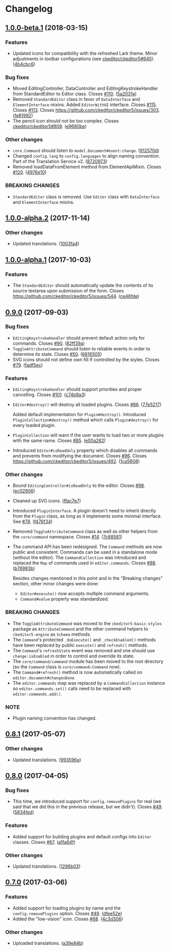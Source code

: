 Changelog
=========

## [1.0.0-beta.1](https://github.com/ckeditor/ckeditor5-core/compare/v1.0.0-alpha.2...v1.0.0-beta.1) (2018-03-15)

### Features

* Updated icons for compatibility with the refreshed Lark theme. Minor adjustments in toolbar configurations (see [ckeditor/ckeditor5#645](https://github.com/ckeditor/ckeditor5/issues/645)). ([4b4cbc6](https://github.com/ckeditor/ckeditor5-core/commit/4b4cbc6))

### Bug fixes

* Moved EditingController, DataController and EditingKeystrokeHandler from StandardEditor to Editor class. Closes [#110](https://github.com/ckeditor/ckeditor5-core/issues/110). ([5a2031e](https://github.com/ckeditor/ckeditor5-core/commit/5a2031e))
* Removed `StandardEditor` class in favor of `DataInterface` and `ElementInterface` mixins. Added `EditorWithUI` interface. Closes [#115](https://github.com/ckeditor/ckeditor5-core/issues/115). Closes [#113](https://github.com/ckeditor/ckeditor5-core/issues/113). Closes https://github.com/ckeditor/ckeditor5/issues/303. ([fe81992](https://github.com/ckeditor/ckeditor5-core/commit/fe81992))
* The pencil icon should not be too complex. Closes [ckeditor/ckeditor5#809](https://github.com/ckeditor/ckeditor5/issues/809). ([e9680be](https://github.com/ckeditor/ckeditor5-core/commit/e9680be))

### Other changes

* `core.Command` should listen to `model.Document#event:change`. ([912570d](https://github.com/ckeditor/ckeditor5-core/commit/912570d))
* Changed `config.lang` to `config.languages` to align naming convention. Part of the Translation Service v2. ([8720973](https://github.com/ckeditor/ckeditor5-core/commit/8720973))
* Removed loadDataFromElement method from ElementApiMixin. Closes [#120](https://github.com/ckeditor/ckeditor5-core/issues/120). ([4976e10](https://github.com/ckeditor/ckeditor5-core/commit/4976e10))

### BREAKING CHANGES

* `StandardEditor` class is removed. Use `Editor` class with `DataInterface` and `ElementInterface` mixins.


## [1.0.0-alpha.2](https://github.com/ckeditor/ckeditor5-core/compare/v1.0.0-alpha.1...v1.0.0-alpha.2) (2017-11-14)

### Other changes

* Updated translations. ([1003fa4](https://github.com/ckeditor/ckeditor5-core/commit/1003fa4))


## [1.0.0-alpha.1](https://github.com/ckeditor/ckeditor5-core/compare/v0.9.0...v1.0.0-alpha.1) (2017-10-03)

### Features

* The `StandardEditor` should automatically update the contents of its source textarea upon submission of the form. Closes https://github.com/ckeditor/ckeditor5/issues/544. ([ce46fde](https://github.com/ckeditor/ckeditor5-core/commit/ce46fde))


## [0.9.0](https://github.com/ckeditor/ckeditor5-core/compare/v0.8.1...v0.9.0) (2017-09-03)

### Bug fixes

* `EditingKeystrokeHandler` should prevent default action only for commands. Closes [#90](https://github.com/ckeditor/ckeditor5-core/issues/90). ([82ff39a](https://github.com/ckeditor/ckeditor5-core/commit/82ff39a))
* `ToggleAttributeCommand` should listen to reliable events in order to determine its state. Closes [#50](https://github.com/ckeditor/ckeditor5-core/issues/50). ([6816505](https://github.com/ckeditor/ckeditor5-core/commit/6816505))
* SVG icons should not define own fill if controlled by the styles. Closes [#79](https://github.com/ckeditor/ckeditor5-core/issues/79). ([fadf5ec](https://github.com/ckeditor/ckeditor5-core/commit/fadf5ec))

### Features

* `EditingKeystrokeHandler` should support priorities and proper cancelling. Closes [#101](https://github.com/ckeditor/ckeditor5-core/issues/101). ([c74b9a3](https://github.com/ckeditor/ckeditor5-core/commit/c74b9a3))
* `Editor#destroy()` will destroy all loaded plugins. Closes [#86](https://github.com/ckeditor/ckeditor5-core/issues/86). ([77e5217](https://github.com/ckeditor/ckeditor5-core/commit/77e5217))

  Added default implementation for `Plugin#destroy()`. Introduced `PluginCollection#destroy()` method which calls `Plugin#destroy()` for every loaded plugin.
* `PluginCollection` will warn if the user wants to load two or more plugins with the same name. Closes [#85](https://github.com/ckeditor/ckeditor5-core/issues/85). ([e00a282](https://github.com/ckeditor/ckeditor5-core/commit/e00a282))
* Introduced `Editor#isReadOnly` property which disables all commands and prevents from modifying the document. Closes [#96](https://github.com/ckeditor/ckeditor5-core/issues/96). Closes https://github.com/ckeditor/ckeditor5/issues/492. ([1ca5608](https://github.com/ckeditor/ckeditor5-core/commit/1ca5608))

### Other changes

* Bound `EditingController#isReadOnly` to the editor. Closes [#98](https://github.com/ckeditor/ckeditor5-core/issues/98). ([ec02906](https://github.com/ckeditor/ckeditor5-core/commit/ec02906))
* Cleaned up SVG icons. ([ffac7e7](https://github.com/ckeditor/ckeditor5-core/commit/ffac7e7))
* Introduced `PluginInterface`. A plugin doesn't need to inherit directly from the `Plugin` class, as long as it implements some minimal interface. See [#78](https://github.com/ckeditor/ckeditor5-core/issues/78). ([f476f34](https://github.com/ckeditor/ckeditor5-core/commit/f476f34))
* Removed `ToggleAttributeCommand` class as well as other helpers from the `core/command` namespace. Closes [#14](https://github.com/ckeditor/ckeditor5-core/issues/14). ([7c68581](https://github.com/ckeditor/ckeditor5-core/commit/7c68581))
* The command API has been redesigned. The `Command` methods are now public and consistent. Commands can be used in a standalone mode (without the editor). The `CommandCollection` was introduced and replaced the `Map` of commands used in `editor.commands`. Closes [#88](https://github.com/ckeditor/ckeditor5-core/issues/88). ([b76983b](https://github.com/ckeditor/ckeditor5-core/commit/b76983b))

    Besides changes mentioned in this point and in the "Breaking changes" section, other minor changes were done:

    * `Editor#execute()` now accepts multiple command arguments.
    * `Command#value` property was standardized.

### BREAKING CHANGES

* The `ToggleAttributeCommand` was moved to the `ckeditor5-basic-styles` package as `AttributeCommand` and the other command helpers to `ckeditor5-engine` as `Schema` methods.
* The `Command`'s protected `_doExecute()` and `_checkEnabled()` methods have been replaced by public `execute()` and `refresh()` methods.
* The `Command`'s `refreshState` event was removed and one should use `change:isEnabled` in order to control and override its state.
* The `core/command/command` module has been moved to the root directory (so the `Command` class is `core/command~Command` now).
* The `Command#refresh()` method is now automatically called on `editor.document#changesDone`.
* The `editor.commands` map was replaced by a `CommandCollection` instance so `editor.commands.set()` calls need to be replaced with `editor.commands.add()`.

### NOTE

* Plugin naming convention has changed.


## [0.8.1](https://github.com/ckeditor/ckeditor5-core/compare/v0.8.0...v0.8.1) (2017-05-07)

### Other changes

* Updated translations. ([993596a](https://github.com/ckeditor/ckeditor5-core/commit/993596a))


## [0.8.0](https://github.com/ckeditor/ckeditor5-core/compare/v0.7.0...v0.8.0) (2017-04-05)

### Bug fixes

* This time, we introduced support for `config.removePlugins` for real (we said that we did this in the previous release, but we didn't). Closes [#49](https://github.com/ckeditor/ckeditor5-core/issues/49). ([5834fed](https://github.com/ckeditor/ckeditor5-core/commit/5834fed))

### Features

* Added support for building plugins and default configs into `Editor` classes. Closes [#67](https://github.com/ckeditor/ckeditor5-core/issues/67). ([a1fa64f](https://github.com/ckeditor/ckeditor5-core/commit/a1fa64f))

### Other changes

* Updated translations. ([1296b03](https://github.com/ckeditor/ckeditor5-core/commit/1296b03))


## [0.7.0](https://github.com/ckeditor/ckeditor5-core/compare/v0.6.0...v0.7.0) (2017-03-06)

### Features

* Added support for loading plugins by name and the `config.removePlugins` option. Closes [#49](https://github.com/ckeditor/ckeditor5/issues/49). ([dfee52e](https://github.com/ckeditor/ckeditor5-core/commit/dfee52e))
* Added the "low-vision" icon. Closes [#68](https://github.com/ckeditor/ckeditor5/issues/68). ([4c3d306](https://github.com/ckeditor/ckeditor5-core/commit/4c3d306))

### Other changes

* Uploaded translations. ([a39e84b](https://github.com/ckeditor/ckeditor5-core/commit/a39e84b))
